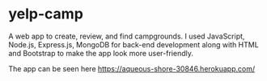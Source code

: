# yelp-camp

A web app to create, review, and find campgrounds. I used JavaScript, Node.js, Express.js, MongoDB for back-end development along with HTML and Bootstrap to make the app look more user-friendly.

The app can be seen here
https://aqueous-shore-30846.herokuapp.com/
